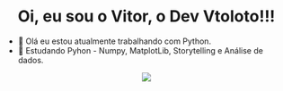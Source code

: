   <h1 align="center"> Oi, eu sou o Vitor, o Dev Vtoloto!!! </h1>


<!-- **vtoloto/vtoloto** is a ✨ _special_ ✨ repository because its `README.md` (this file) appears on your GitHub profile. -->



- 🔭 Olá eu estou atualmente trabalhando com Python.
- 🌱 Estudando Pyhon - Numpy, MatplotLib, Storytelling e Análise de dados.
<!--- 👯 I’m looking to collaborate on ...
- 🤔 I’m looking for help with ... -->


<!--![GitHub Org's stars](https://img.shields.io/github/stars/vtoloto?style=social) -->
<p align="center">
<img src="http://img.shields.io/static/v1?label=STATUS&message=EM%20DESENVOLVIMENTO&color=GREEN&style=for-the-badge"/>
</p>
